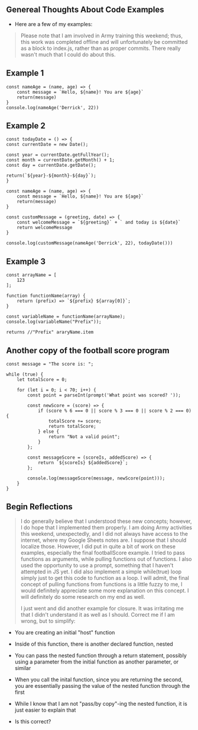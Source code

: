 ## Genereal Thoughts About Code Examples ##

* Here are a few of my examples:
> Please note that I am involved in Army training this weekend; thus, this work was completed offline and will unfortunately be committed as a block to index.js, rather than as proper commits.
> There really wasn't much that I could do about this.

## Example 1 ##
```
const nameAge = (name, age) => {
	const message = `Hello, ${name}! You are ${age}`
	return(message)
}
console.log(nameAge('Derrick', 22))
```
## Example 2 ##
```
const todayDate = () => {
const currentDate = new Date();
 
const year = currentDate.getFullYear();
const month = currentDate.getMonth() + 1;
const day = currentDate.getDate();

return(`${year}-${month}-${day}`);
}

const nameAge = (name, age) => {
	const message = `Hello, ${name}! You are ${age}`
	return(message)
}

const customMessage = (greeting, date) => {
    const welcomeMessage = `${greeting}` + ` and today is ${date}`
    return welcomeMessage
}

console.log(customMessage(nameAge('Derrick', 22), todayDate()))

```
## Example 3 ##
```
const arrayName = [
    123
];

function functionName(array) {
    return (prefix) => `${prefix} ${array[0]}`;
}

const variableName = functionName(arrayName);
console.log(variableName("Prefix"));

returns //"Prefix" araryName.item
```
## Another copy of the football score program ##
```
const message = "The score is: ";

while (true) {
    let totalScore = 0;

    for (let i = 0; i < 70; i++) {
        const point = parseInt(prompt('What point was scored? '));
        
        const newScore = (score) => {
            if (score % 6 === 0 || score % 3 === 0 || score % 2 === 0) {
                totalScore += score;
                return totalScore;
            } else {
                return "Not a valid point";
            } 
        };
        
        const messageScore = (scoreIs, addedScore) => {
            return `${scoreIs} ${addedScore}`;
        };

        console.log(messageScore(message, newScore(point)));
    }
}
```

## Begin Reflections ##
> I do generally believe that I understood these new concepts; however, I do hope that I implemented them properly. I am doing Army activities this weekend, unexpectedly, and I did not always have access
> to the internet, where my Google Sheets notes are. I suppose that I should localize those. However, I did put in quite a bit of work on these examples, especially the final footballScore example. I tried
> to pass functions as arguments, while pulling functions out of functions. I also used the opportunity to use a prompt, something that I haven't attempted in JS yet. I did also implement a simple while(true)
> loop simply just to get this code to function as a loop. I will admit, the final concept of pulling functions from functions is a little fuzzy to me, I would definitely appreciate some more explanation on
> this concept. I will definitely do some research on my end as well.
>
> I just went and did another example for closure. It was irritating me that I didn't understand it as well as I should. Correct me if I am wrong, but to simplify:

* You are creating an initial "host" function
* Inside of this function, there is another declared function, nested
* You can pass the nested function through a return statement, possibly using a parameter from the initial function as another parameter, or similar
* When you call the inital function, since you are returning the second, you are essentially passing the value of the nested function through the first
* While I know that I am not "pass/by copy"-ing the nested function, it is just easier to explain that

* Is this correct?
